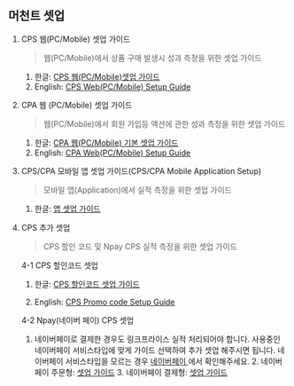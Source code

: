 ## 머천트 셋업

1. CPS 웹(PC/Mobile) 셋업 가이드

   > 웹(PC/Mobile)에서 상품 구매 발생시 성과 측정을 위한 셋업 가이드

   1. 한글: [CPS 웹(PC/Mobile)셋업 가이드](https://github.com/linkprice/MerchantSetup/tree/master/CPS)
   2. English: [CPS Web(PC/Mobile) Setup Guide](https://github.com/linkprice/MerchantSetup/blob/master/CPS/README-en.md)

2. CPA 웹 (PC/Mobile) 셋업 가이드

   > 웹(PC/Mobile)에서 회원 가입등 액션에 관한 성과 측정을 위한 셋업 가이드

   1. 한글: [CPA 웹(PC/Mobile) 기본 셋업 가이드](https://github.com/linkprice/MerchantSetup/tree/master/CPA)
   2. English: [CPA Web(PC/Mobile) Setup Guide](https://github.com/linkprice/MerchantSetup/blob/master/CPA/README-en.md)

3. CPS/CPA 모바일 앱 셋업 가이드(CPS/CPA Mobile Application Setup)

   > 모바일 앱(Application)에서 실적 측정을 위한 셋업 가이드
   >
   
      1. 한글: [앱 셋업 가이드](https://github.com/linkprice/MerchantSetup/tree/master/App)
   
4. CPS 추가 셋업

   >  CPS 할인 코드 및 Npay CPS 실적 측정을 위한 셋업 가이드

   4-1 CPS 할인코드 셋업

      1. 한글: [CPS 할인코드 셋업 가이드](https://github.com/linkprice/MerchantSetup/tree/master/CPS%20-%20Promo%20code)

      2. English: [CPS Promo code Setup Guide](https://github.com/linkprice/MerchantSetup/blob/master/CPS%20-%20Promo%20code/README-en.md)

   4-2 Npay(네이버 페이) CPS 셋업

      1. 네이버페이로 결제한 경우도 링크프라이스 실적 처리되어야 합니다. 사용중인 네이버페이 서비스타입에 맞게 가이드 선택하여 추가 셋업 해주시면 됩니다.  네이버페이 서비스타입을 모르는 경우 [네이버페이 ](https://developer.pay.naver.com/introduce/naverpay)에서 확인해주세요.
         2. 네이버페이 주문형: [셋업 가이드](https://github.com/linkprice/MerchantSetup/blob/master/CPS/README-Npay.md)
         3. 네이버페이 결제형: [셋업 가이드](https://github.com/linkprice/MerchantSetup/blob/master/CPS/README-Npay2.md)

